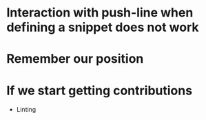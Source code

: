 # Interaction with push-line when defining a snippet does not work
# Remember our position

# If we start getting contributions
- Linting

